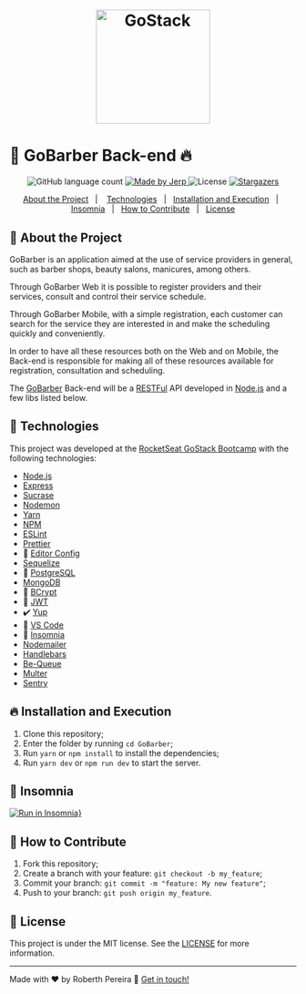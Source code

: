 <h1 align="center">
    <img alt="GoStack" src="https://rocketseat-cdn.s3-sa-east-1.amazonaws.com/bootcamp-header.png" width="200px" />
</h1>


# :rocket: GoBarber Back-end :fire:


<p align="center">
  <img alt="GitHub language count" src="https://img.shields.io/github/languages/count/roberthpereira/GoBarber?color=%2304D361">

  <a href="https://www.linkedin.com/in/roberthpereira/">
    <img alt="Made by Jerp" src="https://img.shields.io/badge/made%20by-Roberth Pereira-%2304D361">
  </a>

  <img alt="License" src="https://img.shields.io/badge/license-MIT-%2304D361">

  <a href="https://github.com/roberthpereira/GoBarber/stargazers">
    <img alt="Stargazers" src="https://img.shields.io/github/stars/roberthpereira/GoBarber?style=social">
  </a>
</p>

<p align="center">
  <a href="#rocket-about-the-project">About the Project</a>&nbsp;&nbsp;&nbsp;|&nbsp;&nbsp;&nbsp;
  <a href="#rocket-technologies">Technologies</a>&nbsp;&nbsp;&nbsp;|&nbsp;&nbsp;
  <a href="#fire-installation-and-execution">Installation and Execution</a>&nbsp;&nbsp;&nbsp;|&nbsp;&nbsp;
  <a href="#dart-insomnia">Insomnia</a>&nbsp;&nbsp;&nbsp;|&nbsp;&nbsp;
  <a href="#thinking-how-to-contribute">How to Contribute</a>&nbsp;&nbsp;&nbsp;|&nbsp;&nbsp;
  <a href="#memo-license">License</a>
</p>

## :rocket: About the Project

GoBarber is an application aimed at the use of service providers in general, such as barber shops, beauty salons, manicures, among others.

Through GoBarber Web it is possible to register providers and their services, consult and control their service schedule.

Through GoBarber Mobile, with a simple registration, each customer can search for the service they are interested in and make the scheduling quickly and conveniently.

In order to have all these resources both on the Web and on Mobile, the Back-end is responsible for making all of these resources available for registration, consultation and scheduling.

The [GoBarber] Back-end will be a [RESTFul][rest] API developed in [Node.js][nodejs] and a few libs listed below.

## :rocket: Technologies

This project was developed at the [RocketSeat GoStack Bootcamp](https://rocketseat.com.br/bootcamp) with the following technologies:

- [Node.js][nodejs]
- [Express]
- [Sucrase]
- [Nodemon]
- [Yarn]
- [NPM]
- [ESLint]
- [Prettier]
- :card_index: [Editor Config][vceditconfig]
- [Sequelize]
- :elephant: [PostgreSQL]
- [MongoDB]
- :closed_lock_with_key: [BCrypt]
- :key: [JWT]
- :heavy_check_mark: [Yup]
- :card_index: [VS Code][vc]
- :dart: [Insomnia]
- [Nodemailer]
- [Handlebars]
- [Be-Queue]
- [Multer]
- [Sentry]

## :fire: Installation and Execution

1. Clone this repository;
2. Enter the folder by running `cd GoBarber`;
3. Run `yarn` or `npm install` to install the dependencies;
4. Run `yarn dev` or `npm run dev` to start the server.

## :dart: Insomnia
[![Run in Insomnia}](https://insomnia.rest/images/run.svg)](https://insomnia.rest/run/?label=Test%20API&uri=https%3A%2F%2Fraw.githubusercontent.com%2Froberthpereira%2FGoBarber%2Fmaster%2FInsomnia.json)


## :thinking: How to Contribute

1. Fork this repository;
2. Create a branch with your feature: `git checkout -b my_feature`;
3. Commit your branch: `git commit -m "feature: My new feature"`;
4. Push to your branch: `git push origin my_feature`.

## :memo: License

This project is under the MIT license. See the [LICENSE](https://github.com/roberthpereira/GoBarber/blob/master/LICENSE) for more information.

---

Made with ♥ by Roberth Pereira :wave: [Get in touch!][roberth]

[nodejs]: https://nodejs.org/
[express]: https://expressjs.com/
[yarn]: https://yarnpkg.com/
[npm]: https://www.npmjs.com/
[vc]: https://code.visualstudio.com/
[vceditconfig]: https://marketplace.visualstudio.com/items?itemName=EditorConfig.EditorConfig
[roberth]: https://www.linkedin.com/in/roberthpereira/
[insomnia]: https://insomnia.rest/
[sucrase]: https://sucrase.io/
[nodemon]: https://nodemon.io/
[sequelize]: https://sequelize.org/
[postgresql]: https://www.postgresql.org/
[bcrypt]: https://github.com/dcodeIO/bcrypt.js
[jwt]: https://jwt.io/
[rest]: https://pt.wikipedia.org/wiki/REST
[GoBarber]: https://github.com/roberthpereira/GoBarber
[ESLint]: https://marketplace.visualstudio.com/items?itemName=dbaeumer.vscode-eslint
[Prettier]: https://marketplace.visualstudio.com/items?itemName=esbenp.prettier-vscode
[Yup]: https://github.com/jquense/yup
[MongoDB]: https://mongodb.com
[Nodemailer]: https://nodemailer.com
[Handlebars]: https://handlebarsjs.com
[Be-Queue]: https://github.com/bee-queue/bee-queue
[Multer]: https://github.com/expressjs/multer
[Sentry]: https://sentry.io/
